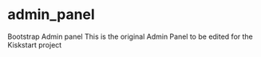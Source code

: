 # admin_panel
Bootstrap Admin panel
This is the original Admin Panel to be edited for the  Kiskstart project
